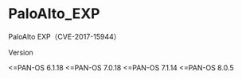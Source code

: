 # PaloAlto_EXP
PaloAlto EXP（CVE-2017-15944）

Version

<=PAN-OS 6.1.18
<=PAN-OS 7.0.18
<=PAN-OS 7.1.14
<=PAN-OS 8.0.5
